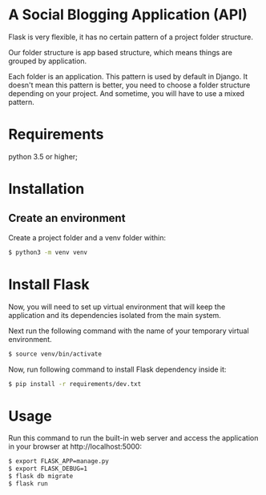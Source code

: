 # A Social Blogging Application (API)

Flask is very flexible, it has no certain pattern of a project folder structure.

Our folder structure is app based structure, which means things are grouped by application.

Each folder is an application. This pattern is used by default in Django. It doesn't mean this pattern is better, you need to choose a folder structure depending on your project. And sometime, you will have to use a mixed pattern.

# Requirements
python 3.5 or higher;

# Installation

## Create an environment
Create a project folder and a venv folder within:

``` bash
$ python3 -m venv venv
```

# Install Flask
Now, you will need to set up virtual environment that will keep the application and its dependencies isolated from the main system.

Next run the following command with the name of your temporary virtual environment.

``` bash
$ source venv/bin/activate
```

Now, run following command to install Flask dependency inside it:

``` bash
$ pip install -r requirements/dev.txt
```

# Usage
Run this command to run the built-in web server and access the application in your browser at http://localhost:5000:

``` bash
$ export FLASK_APP=manage.py
$ export FLASK_DEBUG=1
$ flask db migrate
$ flask run
```
